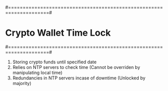 #====================================================================#
#                      Crypto Wallet Time Lock                       #
#====================================================================#

1. Storing crypto funds until specified date
2. Relies on NTP servers to check time (Cannot be overriden by manipulating local time)
3. Redundancies in NTP servers incase of downtime (Unlocked by majority)

